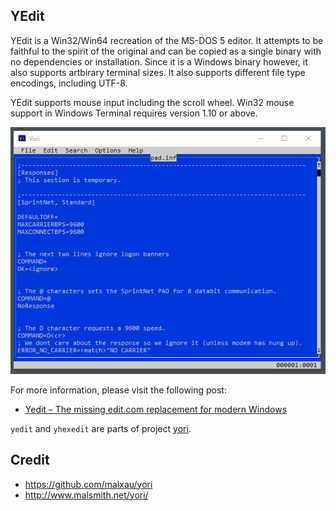 ## YEdit

YEdit is a Win32/Win64 recreation of the MS-DOS 5 editor. It attempts to be faithful to the spirit of the original and can be copied as a single binary with no dependencies or installation. Since it is a Windows binary however, it also supports artbirary terminal sizes. It also supports different file type encodings, including UTF-8.

YEdit supports mouse input including the scroll wheel. Win32 mouse support in Windows Terminal requires version 1.10 or above.

![](yedit2.png)

For more information, please visit the following post:

- [Yedit – The missing edit.com replacement for modern Windows](https://virtuallyfun.com/2021/03/03/yedit-the-missing-edit-com-replacement-for-modern-windows/)

`yedit` and `yhexedit` are parts of project [yori](http://www.malsmith.net/yori/).

## Credit

- https://github.com/malxau/yori
- http://www.malsmith.net/yori/


